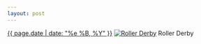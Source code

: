 ```yaml
---
layout: post
---
```


<p>
  <time><a href="/369">{{ page.date | date: "%e %B, %Y" }}</a></time>
  <a href="/369"><img src="{{ site.assets_url }}/369-640.jpg" srcset="{{ site.assets_url }}/369-1280.jpg 1280w, {{ site.assets_url }}/369-960.jpg 960w, {{ site.assets_url }}/369-640.jpg 640w, {{ site.assets_url }}/369-320.jpg 320w" sizes="(min-width: 700px) 50vw, calc(100vw - 2rem)" alt="Roller Derby" /></a>
  <span>Roller Derby</span>
</p>
